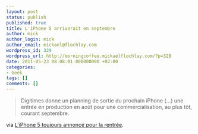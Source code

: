 ```yaml
---
layout: post
status: publish
published: true
title: L'iPhone 5 arriverait en septembre
author: mick
author_login: mick
author_email: mickael@flochlay.com
wordpress_id: 329
wordpress_url: http://morningcoffee.mickaelflochlay.com/?p=329
date: 2011-05-23 08:08:01.000000000 +02:00
categories:
- Geek
tags: []
comments: []
---
```

<blockquote>Digitimes donne un planning de sortie du prochain iPhone (...) une entrée en production en août pour une commercialisation, au plus tôt, courant septembre.</blockquote>
via <a href="http://www.igeneration.fr/rumeurs/l-iphone-5-toujours-annonce-pour-la-rentree-46512">L'iPhone 5 toujours annoncé pour la rentrée</a>.

